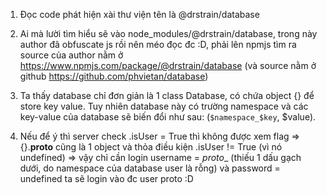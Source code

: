1) Đọc code phát hiện xài thư viện tên là @drstrain/database

2) Ai mà lười tìm hiểu sẽ vào node_modules/@drstrain/database, trong này author đã obfuscate js rồi nên méo đọc đc :D, phải lên npmjs tìm ra source của author nằm ở https://www.npmjs.com/package/@drstrain/database (và source nằm ở github https://github.com/phvietan/database)

3) Ta thấy database chỉ đơn giản là 1 class Database, có chứa object {} để store key value. Tuy nhiên database này có trường namespace và các key-value của database sẽ biến đổi như sau: (`$namespace_$key`, $value).

4) Nếu để ý thì server check .isUser = True thì không được xem flag => {}.__proto__ cũng là 1 object và thỏa điều kiện .isUser != True (vì nó undefined) => vậy chỉ cần login username = _proto__ (thiếu 1 dấu gạch dưới, do namespace của database user là rỗng) và password = undefined ta sẽ login vào đc user proto :D